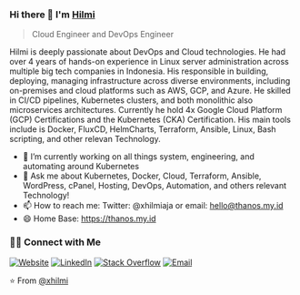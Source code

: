 
### Hi there 👋 I'm [Hilmi](https://thanos.my.id)
> Cloud Engineer and DevOps Engineer


<div>
<p>
Hilmi is deeply passionate about DevOps and Cloud technologies. He had over 4 years of hands-on experience in Linux server administration across multiple big tech companies in Indonesia. His responsible in building, deploying, managing infrastructure across diverse environments, including on-premises and cloud platforms such as AWS, GCP, and Azure. He skilled in CI/CD pipelines, Kubernetes clusters, and both monolithic also microservices architectures. Currently he hold 4x Google Cloud Platform (GCP) Certifications and the Kubernetes (CKA) Certification. His main tools include is Docker, FluxCD, HelmCharts, Terraform, Ansible, Linux, Bash scripting, and other relevan Technology.
     
- 🔭 I’m currently working on all things system, engineering, and automating around Kubernetes 
- 💬 Ask me about Kubernetes, Docker, Cloud, Terraform, Ansible, WordPress, cPanel, Hosting, DevOps, Automation, and others relevant Technology!
- 📫 How to reach me: Twitter: @xhilmiaja or email: hello@thanos.my.id
- 😄 Home Base: https://thanos.my.id
</p>
</div>


<h3> 🤝🏻 Connect with Me </h3>

<p align="left">
<a href="https://thanos.my.id" target="_blank"><img alt="Website" src="https://img.shields.io/badge/Website-thanos.my.id-blue?style=flat&logo=google-chrome"></a>
<a href="https://www.linkedin.com/in/xhilmi" target="_blank"><img alt="LinkedIn" src="https://img.shields.io/badge/LinkedIn-@xhilmi-blue?style=flat&logo=linkedin"></a>
<a href="https://twitter.com/xhilmiaja" target="_blank"><img alt="Stack Overflow" src="https://img.shields.io/twitter/follow/xhilmiaja?style=social"></a>
<a href="mailto:hello@thanos.my.id"><img alt="Email" src="https://img.shields.io/badge/Email-hello@thanos.my.id-blue?style=flat&logo=gmail"></a>
</p>


⭐️ From [@xhilmi](https://github.com/xhilmi)
